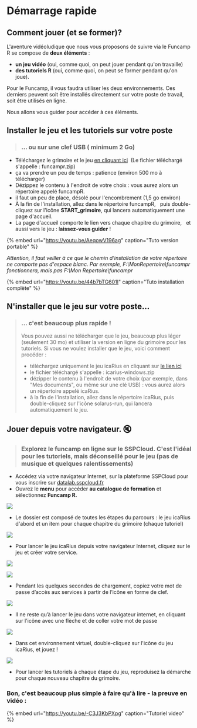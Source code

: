 # Démarrage rapide

## Comment jouer \(et se former\)?

L'aventure vidéoludique que nous vous proposons de suivre via le Funcamp R se compose de **deux éléments** :

* **un jeu vidéo** \(oui, comme quoi, on peut jouer pendant qu'on travaille\)   
* **des tutoriels R** \(oui, comme quoi, on peut se former pendant qu'on joue\).

Pour le Funcamp, il vous faudra utiliser les deux environnements. Ces derniers peuvent soit être installés directement sur votre poste de travail, soit être utilisés en ligne.

Nous allons vous guider pour accéder à ces éléments.

## Installer le jeu et les tutoriels sur votre poste

> ### ... ou sur une clef USB \( minimum 2 Go\)

* Téléchargez le grimoire et le jeu [en cliquant ici](https://minio.lab.sspcloud.fr/funcampr/funcampr.zip)      \(Le fichier téléchargé s'appelle : funcampr.zip\)
* ça va prendre un peu de temps : patience \(environ 500 mo à télécharger\)
* Dézippez le contenu à l'endroit de votre choix : vous aurez alors un répertoire appelé funcampR. 
* il faut un peu de place, désolé pour l'encombrement \(1,5 go environ\)
* À la fin de l'installation, allez dans le répertoire funcampR,      puis double-cliquez sur l'icône **START\_grimoire**, qui lancera automatiquement une page d'accueil. 
* La page d'accueil comporte le lien vers chaque chapitre du grimoire,      et aussi vers le jeu : l**aissez-vous guider** ! 

{% embed url="https://youtu.be/AeqowV196ag" caption="Tuto version portable" %}

_Attention, il faut veiller à ce que le chemin d'installation de votre répertoire ne comporte pas d'espace blanc. Par exemple, F:\MonRepertoire\funcampr fonctionnera, mais pas F:\Mon Repertoire\funcampr_

{% embed url="https://youtu.be/44b7bTG601I" caption="Tuto installation complète" %}

## N'installer que le jeu sur votre poste...

> ### ... c'est beaucoup plus rapide !
>
> Vous pouvez aussi ne télécharger que le jeu, beaucoup plus léger \(seulement 30 mo\) et utiliser la version en ligne du grimoire pour les tutoriels. Si vous ne voulez installer que le jeu, voici comment procéder :
>
> * téléchargez uniquement le jeu icaRius en cliquant sur [le lien ici](https://minio.lab.sspcloud.fr/funcampr/icaRius-windows.zip)
> * le fichier téléchargé s'appelle : icarius-windows.zip
> * dézipper le contenu à l'endroit de votre choix \(par exemple, dans "Mes documents", ou même sur une clé USB\) : vous aurez alors un répertoire appelé icaRius.
> * à la fin de l'installation, allez dans le répertoire icaRius, puis double-cliquez sur l'icône solarus-run, qui lancera automatiquement le jeu.

## Jouer depuis votre navigateur. 🔇

> ### Explorez le funcamp en ligne sur le SSPCloud. C'est l'idéal pour les tutoriels, mais déconseillé pour le jeu \(pas de musique et quelques ralentissements\)

* Accédez via votre navigateur Internet, sur la plateforme SSPCloud pour vous inscrire sur [datalab.sspcloud.fr](https://onyxia.lab.sspcloud.fr)
* Ouvrez le **menu** pour accéder **au catalogue de formation** et sélectionnez **Funcamp R.**

![](.gitbook/assets/image%20%2821%29.png)

* Le dossier est composé de toutes les étapes du parcours : le jeu icaRius d'abord et un item pour chaque chapitre du grimoire \(chaque tutoriel\)

![](.gitbook/assets/image%20%2820%29.png)

* Pour lancer le jeu icaRius depuis votre navigateur Internet, cliquez sur le jeu et créer votre service.

![](.gitbook/assets/image%20%2825%29.png)

![](.gitbook/assets/image%20%2823%29.png)

* Pendant les quelques secondes de chargement, copiez votre mot de passe d’accès aux services à partir de l’icône en forme de clef.

![](.gitbook/assets/image%20%2819%29.png)

* Il ne reste qu’à lancer le jeu dans votre navigateur internet, en cliquant sur l'icône avec une flèche et de coller votre mot de passe

![](.gitbook/assets/image%20%2818%29.png)

* Dans cet environnement virtuel, double-cliquez sur l'icône du jeu icaRius, et jouez !

![](.gitbook/assets/image%20%2817%29.png)

* Pour lancer les tutoriels à chaque étape du jeu, reproduisez la démarche pour chaque nouveau chapitre du grimoire.

### Bon, c'est beaucoup plus simple à faire qu'à lire - la preuve en vidéo :

{% embed url="https://youtu.be/-C3J3KbPXpg" caption="Tutoriel video" %}

